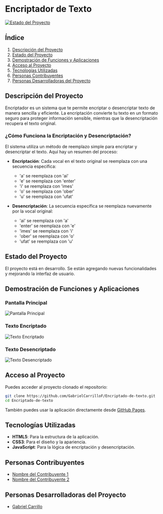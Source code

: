 # Encriptador de Texto

[![Estado del Proyecto](https://img.shields.io/badge/estado-en%20desarrollo-yellow)](https://github.com/GabrielCarrilloF/Encriptado-de-texto)

## Índice

1. [Descripción del Proyecto](#descripción-del-proyecto)
2. [Estado del Proyecto](#estado-del-proyecto)
3. [Demostración de Funciones y Aplicaciones](#demostración-de-funciones-y-aplicaciones)
4. [Acceso al Proyecto](#acceso-al-proyecto)
5. [Tecnologías Utilizadas](#tecnologías-utilizadas)
6. [Personas Contribuyentes](#personas-contribuyentes)
7. [Personas Desarrolladoras del Proyecto](#personas-desarrolladoras-del-proyecto)

## Descripción del Proyecto

Encriptador es un sistema que te permite encriptar o desencriptar texto de manera sencilla y eficiente. La encriptación convierte tu texto en un formato seguro para proteger información sensible, mientras que la desencriptación recupera el texto original.

### ¿Cómo Funciona la Encriptación y Desencriptación?

El sistema utiliza un método de reemplazo simple para encriptar y desencriptar el texto. Aquí hay un resumen del proceso:

- **Encriptación**: Cada vocal en el texto original se reemplaza con una secuencia específica:
  - 'a' se reemplaza con 'ai'
  - 'e' se reemplaza con 'enter'
  - 'i' se reemplaza con 'imes'
  - 'o' se reemplaza con 'ober'
  - 'u' se reemplaza con 'ufat'

- **Desencriptación**: La secuencia específica se reemplaza nuevamente por la vocal original:
  - 'ai' se reemplaza con 'a'
  - 'enter' se reemplaza con 'e'
  - 'imes' se reemplaza con 'i'
  - 'ober' se reemplaza con 'o'
  - 'ufat' se reemplaza con 'u'

## Estado del Proyecto

El proyecto está en desarrollo. Se están agregando nuevas funcionalidades y mejorando la interfaz de usuario.

## Demostración de Funciones y Aplicaciones

### Pantalla Principal

![Pantalla Principal](ruta/a/imagen1.png)

### Texto Encriptado

![Texto Encriptado](ruta/a/imagen2.png)

### Texto Desencriptado

![Texto Desencriptado](ruta/a/imagen3.png)

## Acceso al Proyecto

Puedes acceder al proyecto clonado el repositorio:

```bash
git clone https://github.com/GabrielCarrilloF/Encriptado-de-texto.git
cd Encriptado-de-texto
```
También puedes usar la aplicación directamente desde [GitHub Pages](https://gabrielcarrillof.github.io/Encriptado-de-texto/).

## Tecnologías Utilizadas

- **HTML5**: Para la estructura de la aplicación.
- **CSS3**: Para el diseño y la apariencia.
- **JavaScript**: Para la lógica de encriptación y desencriptación.

## Personas Contribuyentes

- [Nombre del Contribuyente 1](https://github.com/usuario1)
- [Nombre del Contribuyente 2](https://github.com/usuario2)

## Personas Desarrolladoras del Proyecto

- [Gabriel Carrillo](https://github.com/GabrielCarrilloF)

